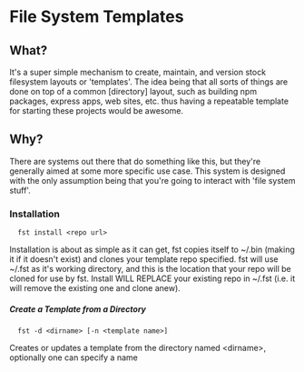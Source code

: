# File System Templates

## What?
  It's a super simple mechanism to create, maintain, and version stock filesystem
  layouts or 'templates'. The idea being that all sorts of things are done on
  top of a common [directory] layout, such as building npm packages, express apps,
  web sites, etc. thus having a repeatable template for starting these projects
  would be awesome.  

## Why?
  There are systems out there that do something like this, but they're generally
  aimed at some more specific use case. This system is designed with the only
  assumption being that you're going to interact with 'file system stuff'.

### Installation
      fst install <repo url>

  Installation is about as simple as it can get, fst copies itself to ~/.bin (making it if it doesn't exist) and clones your template repo specified.  fst will use ~/.fst as it's working directory, and this is the location that your repo will be cloned for use by fst.  Install WILL REPLACE your existing repo in ~/.fst (i.e. it will remove the existing one and clone anew).


##### Create a Template from a Directory
      fst -d <dirname> [-n <template name>] 

  Creates or updates a template from the directory named \<dirname\>, optionally one can specify a name <template name> that will be used to name the template.  If no template name is provided the name of the directory from <dirname> will be used.  
  
  In the case of an update ( the provided template name matches that of an existing template ), the changes will be applied over the existing template. Don't worry the old one is still there in the event of something awful this is, afterall built on top of git.

##### Use a Template
      fst <template name> [<destination dir>]

  Unpacks a template to the directory specified by <destination dir>. If the
  directory specified exists, the template will unpack 'over' it replacing items
  where conflicts occur.  If <destination dir> is not provided, the template
  will be unpacked into the current directory within a directory named the
  same as the template overlaying any existing directory and contents of the same
  name.


##### Show me my Templates
      fst

  Displays all the templates that fst knows about as it is currently configured.

